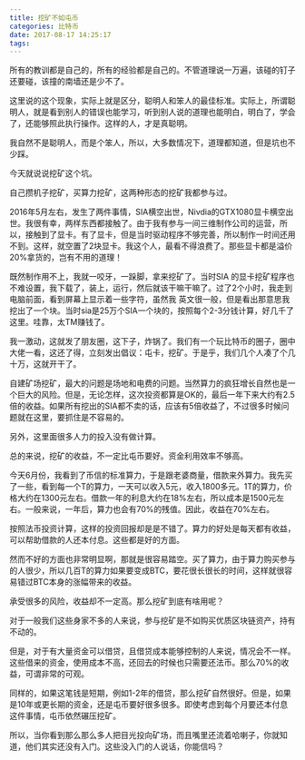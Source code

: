 ```yaml
---
title: 挖矿不如屯币
categories: 比特币
date: 2017-08-17 14:25:17
tags:
---
```

所有的教训都是自己的，所有的经验都是自己的。不管道理说一万遍，该碰的钉子还要碰，该撞的南墙还是少不了。

这里说的这个现象，实际上就是区分，聪明人和笨人的最佳标准。实际上，所谓聪明人，就是看到别人的错误也能学习，听到别人说的道理也能明白，明白了，学会了，还能够照此执行操作。这样的人，才是真聪明。

我自然不是聪明人，而是个笨人，所以，大多数情况下，道理都知道，但是坑也不少踩。

今天就说说挖矿这个坑。<!--more-->

自己攒机子挖矿，买算力挖矿，这两种形态的挖矿我都参与过。

2016年5月左右，发生了两件事情，SIA横空出世，Nivdia的GTX1080显卡横空出世。我很有幸，两样东西都接触了。由于我有参与一间三维制作公司的运营，所以，接触到了显卡。有了显卡，但是当时驱动程序不够完善，所以制作一时间还用不到。这样，就空置了2块显卡。我这个人，最看不得浪费了。那些显卡都是溢价20%拿货的，岂有不用的道理！

既然制作用不上，我就一咬牙，一跺脚，拿来挖矿了。当时SIA 的显卡挖矿程序也不难设置，我下载了，装上，运行，然后就该干嘛干嘛了。过了2个小时，我走到电脑前面，看到屏幕上显示着一些字符，虽然我 英文很一般，但是看出那意思我挖出了一个块。当时sia是25万个SIA一个块的，按照每个2-3分钱计算，好几千了这里。哇靠，太TM赚钱了。

我一激动，这就发了朋友圈，这下子，炸锅了。我们有一个玩比特币的圈子，圈中大佬一看，这还了得，立刻发出倡议：屯卡，挖矿。于是乎，我们几个人凑了个几十万，这就开干了。

自建矿场挖矿，最大的问题是场地和电费的问题。当然算力的疯狂增长自然也是一个巨大的风险。但是，无论怎样，这次投资都算是OK的，最后一年下来大约有2.5倍的收益。如果所有挖出的SIA都不卖的话，应该有5倍收益了，不过很多时候问题就在这里，要抓住是不容易的。

另外，这里面很多人力的投入没有做计算。

总的来说，挖矿的收益，不一定比屯币要好。资金利用效率不够高。

今天6月份，我看到了币信的标准算力，于是跟老婆商量，借款来外算力。我先买了一些，看到每一个T的算力，一天可以收入5元，收入1800多元。1T的算力，价格大约在1300元左右。借款一年的利息大约在18%左右，所以成本是1500元左右。一般来说，一年后，算力也会有70%的残值。因此，收益在70%左右。

按照法币投资计算，这样的投资回报却是是不错了。算力的好处是每天都有收益，可以帮助借款的人还本付息。这些都是好的方面。

然而不好的方面也非常明显啊，那就是很容易踏空。买了算力，由于算力购买参与的人很少，所以几百T的算力如果要变成BTC，要花很长很长的时间，这样就很容易错过BTC本身的涨幅带来的收益。

承受很多的风险，收益却不一定高。那么挖矿到底有啥用呢？

对于一般我们这些身家不多的人来说，参与挖矿是不如购买优质区块链资产，持有不动的。

但是，对于有大量资金可以借贷，且借贷成本能够控制的人来说，情况会不一样。这些借来的资金，使用成本不高，还回去的时候也只需要还法币。那么70%的收益，可谓非常的可观。

同样的，如果这笔钱是短期，例如1-2年的借贷，那么挖矿自然很好。但是，如果是10年或更长期的资金，还是屯币要好很多很多。即使考虑到每个月要还本付息这件事情，屯币依然碾压挖矿。

所以，当你看到那么那么多人把目光投向矿场，而且嘴里还流着哈喇子，你就知道，他们其实还没有入门。这些没入门的人说话，你能信吗？